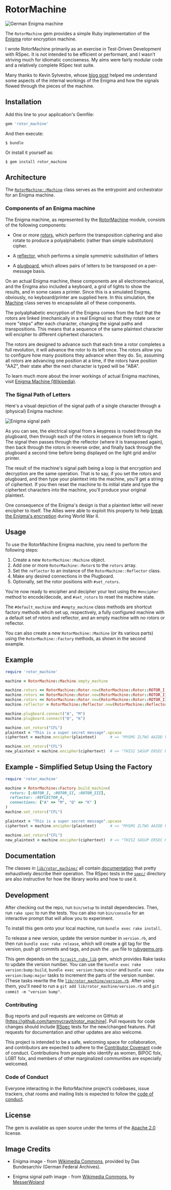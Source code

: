 # RotorMachine

![German Enigma machine](https://github.com/tammycravit/rotor_machine/blob/master/images/Bundesarchiv_Enigma.jpg?raw=1)

The `RotorMachine` gem provides a simple Ruby implementation of the 
[Enigma](https://en.wikipedia.org/wiki/Enigma_machine) rotor encryption machine.

I wrote RotorMachine primarily as an exercise in Test-Driven Development with 
RSpec. It is not intended to be efficient or performant, and I wasn't striving much 
for idiomatic conciseness. My aims were fairly modular code and a relatively 
complete RSpec test suite.

Many thanks to Kevin Sylvestre, whose 
[blog post](https://ksylvest.com/posts/2015-01-03/the-enigma-machine-using-ruby) 
helped me understand some aspects of the internal workings of the Enigma and 
how the signals flowed through the pieces of the machine.

## Installation

Add this line to your application's Gemfile:

```ruby
gem 'rotor_machine'
```

And then execute:

    $ bundle

Or install it yourself as:

    $ gem install rotor_machine

## Architecture

The [`RotorMachine::Machine`](http://www.rubydoc.info/github/rotor_machine/master/RotorMachine/Machine) 
class serves as the entrypoint and orchestrator for an Enigma machine.
  
### Components of an Enigma machine
  
The Enigma machine, as represented by the [RotorMachine](http://www.rubydoc.info/github/rotor_machine/master) 
module, consists of the following components:
  
* One or more [rotors](http://www.rubydoc.info/github/rotor_machine/master/RotorMachine/Rotor), which 
  perform the transposition ciphering and also rotate to produce a polyalphabetic (rather 
  than simple substitution) cipher.
  
* A [reflector](http://www.rubydoc.info/github/rotor_machine/master/RotorMachine/Reflector), which 
  performs a simple symmetric substitution of letters
  
* A [plugboard](http://www.rubydoc.info/github/rotor_machine/master/RotorMachine/Plugboard), which 
  allows pairs of letters to be transposed on a per-message basis.
  
On an actual Enigma machine, these components are all electromechanical, and 
the Enigma also included a keyboard, a grid of lights to show the results, and 
in some cases a printer. Since this is a simulated Enigma, obviously, no 
keyboard/printer are supplied here. In this simulation, the
[Machine](http://www.rubydoc.info/github/rotor_machine/master/RotorMachine/Machine)
class serves to encapsulate all of these components.
  
The polyalphabetic encryption of the Enigma comes from the fact that the
rotors are linked (mechanically in a real Enigma) so that they rotate
one or more "steps" after each character, changing the signal paths and
transpositions. This means that a sequence of the same plaintext character
will encipher to different ciphertext characters.
  
The rotors are designed to advance such that each time a rotor completes
a full revolution, it will advance the rotor to its left once. The rotors
allow you to configure how many positions they advance when they do. So,
assuming all rotors are advancing one position at a time, if the rotors
have position "AAZ", their state after the next character is typed will
be "ABA".
  
To learn much more about the inner workings of actual Enigma machines,
visit [Enigma Machine (Wikipedia)](https://en.wikipedia.org/wiki/Enigma_machine).
  
###  The Signal Path of Letters
  
Here's a visual depiction of the signal path of a single character through
a (physical) Enigma machine:

![Enigma signal path](https://github.com/tammycravit/rotor_machine/blob/master/images/File:Enigma_wiring_kleur.png?raw=1)

As you can see, the electrical signal from a keypress is routed through the 
plugboard, then through each of the rotors in sequence from left to right. 
The signal then passes through the reflector (where it is transposed again), 
then back through the rotors in reverse order, and finally back through the 
plugboard a second time before being displayed on the light grid and/or 
printer.
  
The result of the machine's signal path being a loop is that encryption and
decryption are the same operation. That is to say, if you set the rotors
and plugboard, and then type your plaintext into the machine, you'll get
a string of ciphertext. If you then reset the machine to its initial state
and type the ciphertext characters into the machine, you'll produce your
original plaintext.
  
One consequence of the Enigma's design is that a plaintext letter will never 
encipher to itself. The Allies were able to exploit this property to help 
[break the Enigma's encryption](https://en.wikipedia.org/wiki/Cryptanalysis_of_the_Enigma) 
during World War II.
  
## Usage

To use the RotorMachine Enigma machine, you need to perform the following
steps:
  
1. Create a new `RotorMachine::Machine` object.
2. Add one or more `RotorMachine::Rotor`s  to the `rotors` array.
3. Set the `reflector` to an instance of the `RotorMachine::Reflector` class.
4. Make any desired connections in the Plugboard.
5. Optionally, set the rotor positions with `#set_rotors`.
  
You're now ready to encipher and decipher your text using the `#encipher`
method to encode/decode, and `#set_rotors` to reset the machine state.
  
The `#default_machine` and `#empty_machine` class methods are shortcut
factory methods whcih set up, respectively, a fully configured machine 
with a default set of rotors and reflector, and an empty machine with
no rotors or reflector.

You can also create a new `RotorMachine::Machine` (or its various parts)
using the `RotorMachine::Factory` methods, as shown in the second example.

## Example

```ruby
require 'rotor_machine'

machine = RotorMachine::Machine.empty_machine

machine.rotors << RotorMachine::Rotor.new(RotorMachine::Rotor::ROTOR_I, "A", 1)
machine.rotors << RotorMachine::Rotor.new(RotorMachine::Rotor::ROTOR_II, "A", 1)
machine.rotors << RotorMachine::Rotor.new(RotorMachine::Rotor::ROTOR_III, "A", 1)
machine.reflector = RotorMachine::Reflector.new(RotorMachine::Reflector::REFLECTOR_A)

machine.plugboard.connect("A", "M") 
machine.plugboard.connect("Q", "K")

machine.set_rotors("CFL")
plaintext = "This is a super secret message".upcase
ciphertext = machine.encipher(plaintext)      # => "MYGMS ZLTWS AAIDD VTGOC RFKFO"

machine.set_rotors("CFL")
new_plaintext = machine.encipher(ciphertext)  # => "THISI SASUP ERSEC RETME SSAGE"
```

## Example - Simplified Setup Using the Factory 

```ruby
require 'rotor_machine'

machine = RotorMachine::Factory.build_machine(
  rotors: [:ROTOR_I, :ROTOR_II, :ROTOR_III],
  reflector: :REFLECTOR_A,
  connections: {"A" => "M", "Q" => "K" }
)
machine.set_rotors("CFL")

plaintext = "This is a super secret message".upcase
ciphertext = machine.encipher(plaintext)      # => "MYGMS ZLTWS AAIDD VTGOC RFKFO"

machine.set_rotors("CFL")
new_plaintext = machine.encipher(ciphertext)  # => "THISI SASUP ERSEC RETME SSAGE"
```

## Documentation

The classes in 
[`lib/rotor_machine/`](https://github.com/tammycravit/rotor_machine/tree/master/lib/rotor_machine) 
all contain [documentation](http://www.rubydoc.info/github/rotor_machine/master/) that 
pretty exhaustively describe their operation. 
The RSpec tests in the [`spec/`](https://github.com/tammycravit/rotor_machine/tree/master/spec) 
directory are also instructive for how the library works and how to use it.

## Development

After checking out the repo, run `bin/setup` to install dependencies. Then, 
run `rake spec` to run the tests. You can also run `bin/console` for an 
interactive prompt that will allow you to experiment.

To install this gem onto your local machine, run `bundle exec rake install`. 

To release a new version, update the version number in `version.rb`, and then 
run `bundle exec rake release`, which will create a git tag for the version, 
push git commits and tags, and push the `.gem` file to [rubygems.org](https://rubygems.org).

This gem depends on the [`tcravit_ruby_lib`](https://github.com/tammycravit/tcravit_ruby_lib) 
gem, which provides Rake tasks to update the version number. You can use the 
`bundle exec rake version:bump:build`, `bundle exec version:bump:minor` and 
`bundle exec rake version:bump:major` tasks to increment the parts of 
the version number. (These tasks rewrite the file
[`lib/rotor_machine/version.rb`](https://github.com/tammycravit/rotor_machine/blob/master/lib/rotor_machine/version.rb). 
After using them, you'll need to run a `git add lib/rotor_machine/version.rb` 
and `git commit -m "version bump"`.

### Contributing

Bug reports and pull requests are welcome on GitHub at 
[https://github.com/tammycravit/rotor_machine]. Pull requests for code changes 
should include [RSpec](http://rspec.info) tests for the new/changed features.
Pull requests for documentation and other updates are also welcome.

This project is intended to be a safe, welcoming space for collaboration, and 
contributors are expected to adhere to the 
[Contributor Covenant](http://contributor-covenant.org) code of conduct.
Contributions from people who identify as women, BIPOC folx, LGBT folx, 
and members of other marginalized communities are especially welcomed.

### Code of Conduct

Everyone interacting in the RotorMachine project’s codebases, issue trackers, 
chat rooms and mailing lists is expected to follow the 
[code of conduct](https://github.com/tammycravit/rotor_machine/blob/master/CODE_OF_CONDUCT.md).

## License

The gem is available as open source under the terms of the 
[Apache 2.0](https://www.apache.org/licenses/LICENSE-2.0) license.

## Image Credits

* Enigma image - from [Wikimedia Commons](https://commons.wikimedia.org/wiki/File:Bundesarchiv_Bild_183-2007-0705-502,_Chiffriermaschine_%22Enigma%22.jpg),
  provided by Das Bundesarchiv (German Federal Archives).

* Enigma signal path image - from [Wikimedia Commons](https://commons.wikimedia.org/wiki/File:Enigma_wiring_kleur.svg), 
  by [MesserWoland](https://commons.wikimedia.org/wiki/User:MesserWoland)

